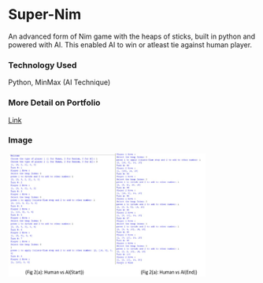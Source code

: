 # Super-Nim

An advanced form of Nim game with the heaps of sticks, built in python and powered with AI. This enabled AI to win or atleast tie against human player.

### Technology Used
Python, MinMax (AI Technique)

### More Detail on Portfolio
[Link](https://suhaibashraf.github.io/Portfolio/super-nim)

### Image
 <img src="https://github.com/suhaibashraf/Super-Nim/blob/master/sn2.jpg" width="400" height="250">
